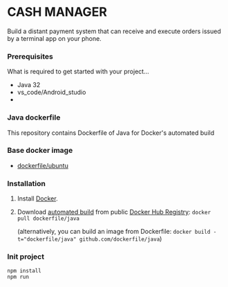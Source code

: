 # CASH MANAGER
Build a distant payment system that can receive and execute orders issued by
a terminal app on your phone.

### Prerequisites

What is required to get started with your project...

- Java 32
- vs_code/Android_studio
- 

### Java dockerfile
This repository contains Dockerfile of Java for Docker's automated build 

### Base docker image
* [dockerfile/ubuntu](http://dockerfile.github.io/#/ubuntu)

### Installation

1. Install [Docker](https://www.docker.com/).

2. Download [automated build](https://registry.hub.docker.com/u/dockerfile/java/) from public [Docker Hub Registry](https://registry.hub.docker.com/): `docker pull dockerfile/java`

   (alternatively, you can build an image from Dockerfile: `docker build -t="dockerfile/java" github.com/dockerfile/java`)


### Init project
    npm install
    npm run

